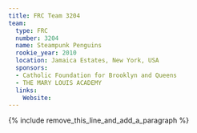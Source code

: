 ```yaml
---
title: FRC Team 3204
team:
  type: FRC
  number: 3204
  name: Steampunk Penguins
  rookie_year: 2010
  location: Jamaica Estates, New York, USA
  sponsors:
  - Catholic Foundation for Brooklyn and Queens
  - THE MARY LOUIS ACADEMY
  links:
    Website:
---
```


{% include remove_this_line_and_add_a_paragraph %}